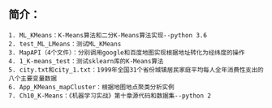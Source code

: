 ## 简介：
    1. ML_KMeans：K-Means算法和二分K-Means算法实现--python 3.6
    2. test_ML_LMeans：测试ML_KMeans
    3. MapAPI（4个文件）：分别调用google和百度地图实现根据地址转化为经纬度的操作
    4. 1_K-means_test：测试sklearn库的K-Means算法
    5. city.txt和city_1.txt：1999年全国31个省份城镇居民家庭平均每人全年消费性支出的八个主要变量数据
    6. App_KMeans_mapCluster：根据地图地点聚类分析实例
    7. Ch10_K-Means：《机器学习实战》第十章源代码和数据集--python 2
